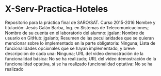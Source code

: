 # X-Serv-Practica-Hoteles
Repositorio para la práctica final de SARO/SAT. Curso 2015-2016 
Nombre y titulación: Jesús Galán Barba, Ing. en Sistemas de Telecomunicaciones; 
Nombre de su cuenta en el laboratorio del alumno: jgalan; 
Nombre de usuario en GitHub: jgalanb; 
Resumen de las peculiaridades que se quieran mencionar sobre lo implementado en la parte obligatoria: Ninguna; 
Lista de funcionalidades opcionales que se hayan implementado, y breve
descripción de cada una: Ninguna; 
URL del vídeo demostración de la funcionalidad básica: No se ha realizado; 
URL del vídeo demostración de la funcionalidad optativa, si se ha realizado funcionalidad optativa: No se ha realizado
